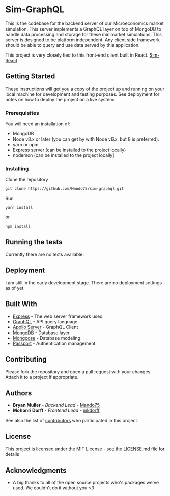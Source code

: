 # Sim-GraphQL

This is the codebase for the backend server of our Microeconomics market simulation. This server
implements a GraphQL layer on top of MongoDB to handle data processing and storage for these minimarket
simulations. This server is designed to be platform independent. Any client side framework should be able
to query and use data served by this application.

This project is very closely tied to this front-end client built in React. [Sim-React](https://github.com/mkdorff/Sim-React)

## Getting Started

These instructions will get you a copy of the project up and running on your local machine for development and testing purposes. See deployment for notes on how to deploy the project on a live system.

### Prerequisites

You will need an installation of:
 * MongoDB
 * Node v8.x or later 
(you can get by with Node v6.x, but 8 is preferred). 
 * yarn or npm
 * Express server (can be installed to the project locally)
 * nodemon (can be installed to the project locally)

### Installing

Clone the repository  

```
git clone https://github.com/Mando75/sim-graphql.git
```

Run 

```
yarn install
```
or
```
npm install
```

## Running the tests

Currently there are no tests available. 


## Deployment

I am still in the early development stage. There are no deployment settings as of yet.

## Built With

* [Express](https://expressjs.com/) - The web server framework used
* [GraphQL](http://graphql.org/) - API query language
* [Apollo Server](https://www.apollographql.com/) - GraphQL Client
* [MongoDB](https://www.mongodb.com/) - Database layer
* [Mongoose](http://mongoosejs.com/) - Database modeling
* [Passport](http://www.passportjs.org/) - Authentication management

## Contributing

Please fork the repository and open a pull request with your changes. Attach it to a project
if appropriate. 

## Authors

* **Bryan Muller** - *Backend Lead* - [Mando75](https://github.com/Mando75)
* **Mohonri Dorff** - *Frontend Lead* - [mkdorff](https://github.com/mkdorff)

See also the list of [contributors](https://github.com/mando75/sim-graphql/contributors) who participated in this project.

## License

This project is licensed under the MIT License - see the [LICENSE.md](LICENSE.md) file for details

## Acknowledgments

* A big thanks to all of the open source projects who's 
packages we've used. We couldn't do it without you <3


